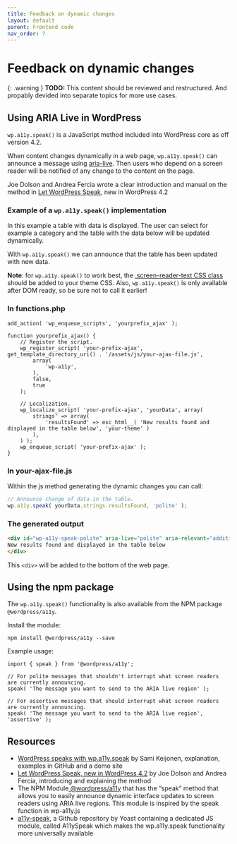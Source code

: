 ```yaml
---
title: Feedback on dynamic changes
layout: default
parent: Frontend code
nav_order: 7
---
```


# Feedback on dynamic changes

{: .warning }
**TODO:**
This content should be reviewed and restructured. And propably devided into separate topics for more use cases.

## Using ARIA Live in WordPress

`wp.a11y.speak()` is a JavaScript method included into WordPress core as off version 4.2.

When content changes dynamically in a web page, `wp.a11y.speak()` can announce a message using [aria-live](https://developer.mozilla.org/en-US/docs/Web/Accessibility/ARIA/ARIA_Live_Regions). Then users who depend on a screen reader will be notified of any change to the content on the page.

Joe Dolson and Andrea Fercia wrote a clear introduction and manual on the method in [Let WordPress Speak](https://make.wordpress.org/accessibility/2015/04/15/let-wordpress-speak-new-in-wordpress-4-2/), new in WordPress 4.2

### Example of a `wp.a11y.speak()` implementation

In this example a table with data is displayed. The user can select for example a category and the table with the data below will be updated dynamically.

With `wp.a11y.speak()` we can announce that the table has been updated with new data.

**Note**: for `wp.a11y.speak()` to work best, the [.screen-reader-text CSS class](https://make.wordpress.org/accessibility/handbook/best-practices/markup/the-css-class-screen-reader-text/) should be added to your theme CSS. Also, `wp.a11y.speak()` is only available after DOM ready, so be sure not to call it earlier!

### In functions.php

```
add_action( 'wp_enqueue_scripts', 'yourprefix_ajax' );

function yourprefix_ajax() {
    // Register the script.
    wp_register_script( 'your-prefix-ajax', get_template_directory_uri() . '/assets/js/your-ajax-file.js',
        array(
            'wp-a11y',
        ),
        false,
        true
    );

    // Localization.
    wp_localize_script( 'your-prefix-ajax', 'yourData', array(
        strings' => array(
            'resultsFound' => esc_html__( 'New results found and displayed in the table below', 'your-theme' )
        ),
    ) );
    wp_enqueue_script( 'your-prefix-ajax' );
}
```

### In your-ajax-file.js

Within the js method generating the dynamic changes you can call:

```javascript
// Announce change of data in the table.
wp.a11y.speak( yourData.strings.resultsFound, 'polite' );
```

### The generated output

```html
<div id="wp-a11y-speak-polite" aria-live="polite" aria-relevant="additions text" aria-atomic="true" class="screen-reader-text wp-a11y-speak-region">
New results found and displayed in the table below
</div>
```

This `<div>` will be added to the bottom of the web page.

## Using the npm package

The `wp.a11y.speak()` functionality is also available from the NPM package `@wordpress/a11y`.

Install the module:

```
npm install @wordpress/a11y --save
```

Example usage:

```
import { speak } from '@wordpress/a11y';

// For polite messages that shouldn't interrupt what screen readers are currently announcing.
speak( 'The message you want to send to the ARIA live region' );

// For assertive messages that should interrupt what screen readers are currently announcing.
speak( 'The message you want to send to the ARIA live region', 'assertive' );
```

## Resources

- [WordPress speaks with wp.a11y.speak](https://foxland.fi/wordpress-speaks-wp-a11y-speak/) by Sami Keijonen, explanation, examples in GitHub and a demo site
- [Let WordPress Speak, new in WordPress 4.2](https://make.wordpress.org/accessibility/2015/04/15/let-wordpress-speak-new-in-wordpress-4-2/) by Joe Dolson and Andrea Fercia, introducing and explaining the method
- The NPM Module[ @wordpress/a11y](https://www.npmjs.com/package/@wordpress/a11y) that has the “speak” method that allows you to easily announce dynamic interface updates to screen readers using ARIA live regions. This module is inspired by the speak function in wp-a11y.js
- [a11y-speak](https://github.com/Yoast/a11y-speak), a Github repository by Yoast containing a dedicated JS module, called A11ySpeak which makes the wp.a11y.speak functionality more universally available
